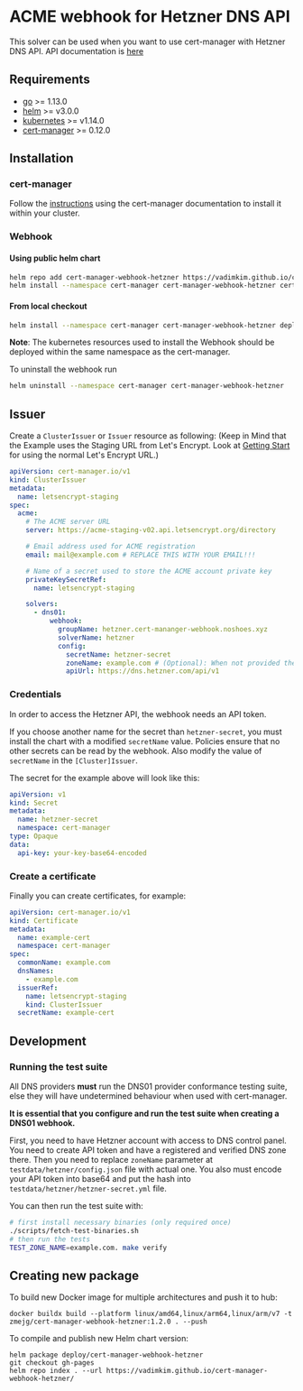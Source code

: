 # ACME webhook for Hetzner DNS API

This solver can be used when you want to use cert-manager with Hetzner DNS API. API documentation
is [here](https://dns.hetzner.com/api-docs)

## Requirements

- [go](https://golang.org/) >= 1.13.0
- [helm](https://helm.sh/) >= v3.0.0
- [kubernetes](https://kubernetes.io/) >= v1.14.0
- [cert-manager](https://cert-manager.io/) >= 0.12.0

## Installation

### cert-manager

Follow the [instructions](https://cert-manager.io/docs/installation/) using the cert-manager documentation to install it
within your cluster.

### Webhook

#### Using public helm chart

```bash
helm repo add cert-manager-webhook-hetzner https://vadimkim.github.io/cert-manager-webhook-hetzner
helm install --namespace cert-manager cert-manager-webhook-hetzner cert-manager-webhook-hetzner/cert-manager-webhook-hetzner
```

#### From local checkout

```bash
helm install --namespace cert-manager cert-manager-webhook-hetzner deploy/cert-manager-webhook-hetzner
```

**Note**: The kubernetes resources used to install the Webhook should be deployed within the same namespace as the
cert-manager.

To uninstall the webhook run

```bash
helm uninstall --namespace cert-manager cert-manager-webhook-hetzner
```

## Issuer

Create a `ClusterIssuer` or `Issuer` resource as following:
(Keep in Mind that the Example uses the Staging URL from Let's Encrypt. Look
at [Getting Start](https://letsencrypt.org/getting-started/) for using the normal Let's Encrypt URL.)

```yaml
apiVersion: cert-manager.io/v1
kind: ClusterIssuer
metadata:
  name: letsencrypt-staging
spec:
  acme:
    # The ACME server URL
    server: https://acme-staging-v02.api.letsencrypt.org/directory

    # Email address used for ACME registration
    email: mail@example.com # REPLACE THIS WITH YOUR EMAIL!!!

    # Name of a secret used to store the ACME account private key
    privateKeySecretRef:
      name: letsencrypt-staging

    solvers:
      - dns01:
          webhook: 
            groupName: hetzner.cert-mananger-webhook.noshoes.xyz
            solverName: hetzner
            config:
              secretName: hetzner-secret
              zoneName: example.com # (Optional): When not provided the Zone will searched in Hetzner API by recursion on full domain name
              apiUrl: https://dns.hetzner.com/api/v1
```

### Credentials

In order to access the Hetzner API, the webhook needs an API token.

If you choose another name for the secret than `hetzner-secret`, you must install the chart with a modified `secretName`
value. Policies ensure that no other secrets can be read by the webhook. Also modify the value of `secretName` in the
`[Cluster]Issuer`.

The secret for the example above will look like this:

```yaml
apiVersion: v1
kind: Secret
metadata:
  name: hetzner-secret
  namespace: cert-manager
type: Opaque
data:
  api-key: your-key-base64-encoded
```

### Create a certificate

Finally you can create certificates, for example:

```yaml
apiVersion: cert-manager.io/v1
kind: Certificate
metadata:
  name: example-cert
  namespace: cert-manager
spec:
  commonName: example.com
  dnsNames:
    - example.com
  issuerRef:
    name: letsencrypt-staging
    kind: ClusterIssuer
  secretName: example-cert
```

## Development

### Running the test suite

All DNS providers **must** run the DNS01 provider conformance testing suite,
else they will have undetermined behaviour when used with cert-manager.

**It is essential that you configure and run the test suite when creating a
DNS01 webhook.**

First, you need to have Hetzner account with access to DNS control panel. You need to create API token and have a
registered and verified DNS zone there.
Then you need to replace `zoneName` parameter at `testdata/hetzner/config.json` file with actual one.
You also must encode your API token into base64 and put the hash into `testdata/hetzner/hetzner-secret.yml` file.

You can then run the test suite with:

```bash
# first install necessary binaries (only required once)
./scripts/fetch-test-binaries.sh
# then run the tests
TEST_ZONE_NAME=example.com. make verify
```

## Creating new package

To build new Docker image for multiple architectures and push it to hub:

```shell
docker buildx build --platform linux/amd64,linux/arm64,linux/arm/v7 -t zmejg/cert-manager-webhook-hetzner:1.2.0 . --push
```

To compile and publish new Helm chart version:

```shell
helm package deploy/cert-manager-webhook-hetzner
git checkout gh-pages
helm repo index . --url https://vadimkim.github.io/cert-manager-webhook-hetzner/
```
